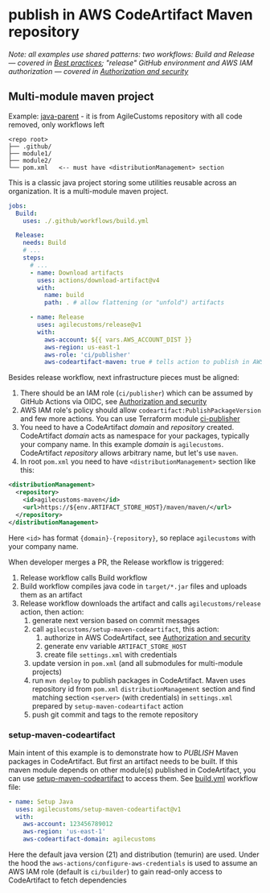 # publish in AWS CodeArtifact Maven repository

_Note: all examples use shared patterns: two workflows: Build and Release — covered in [Best practices](../best-practices.md);
"release" GitHub environment and AWS IAM authorization — covered in [Authorization and security](../authorization.md)_

## Multi-module maven project

Example: [java-parent](../examples/java-parent) - it is from AgileCustoms repository with all code removed, only workflows left

```
<repo root>
├── .github/
├── module1/
├── module2/
└── pom.xml   <-- must have <distributionManagement> section
```

This is a classic java project storing some utilities reusable across an organization.
It is a multi-module maven project.

```yaml
jobs:
  Build:
    uses: ./.github/workflows/build.yml

  Release:
    needs: Build
    # ...
    steps:
      # ...
      - name: Download artifacts
        uses: actions/download-artifact@v4
        with:
          name: build
          path: . # allow flattening (or "unfold") artifacts

      - name: Release
        uses: agilecustoms/release@v1
        with:
          aws-account: ${{ vars.AWS_ACCOUNT_DIST }}
          aws-region: us-east-1
          aws-role: 'ci/publisher'
          aws-codeartifact-maven: true # tells action to publish in AWS CodeArtifact Maven repo
```

Besides release workflow, next infrastructure pieces must be aligned:
1. There should be an IAM role (`ci/publisher`) which can be assumed by GitHub Actions via OIDC, see [Authorization and security](../authorization.md)
2. AWS IAM role's policy should allow `codeartifact:PublishPackageVersion` and few more actions.
   You can use Terraform module [ci-publisher](https://registry.terraform.io/modules/agilecustoms/ci-publisher/aws/latest)
3. You need to have a CodeArtifact _domain_ and _repository_ created. CodeArtifact _domain_ acts as namespace for your packages,
   typically your company name. In this example _domain_ is `agilecustoms`.
   CodeArtifact _repository_ allows arbitrary name, but let's use `maven`.
4. In root `pom.xml` you need to have `<distributionManagement>` section like this:
```xml
<distributionManagement>
  <repository>
    <id>agilecustoms-maven</id>
    <url>https://${env.ARTIFACT_STORE_HOST}/maven/maven/</url>
  </repository>
</distributionManagement>
```
Here `<id>` has format `{domain}-{repository}`, so replace `agilecustoms` with your company name.

When developer merges a PR, the Release workflow is triggered:
1. Release workflow calls Build workflow
2. Build workflow compiles java code in `target/*.jar` files and uploads them as an artifact
3. Release workflow downloads the artifact and calls `agilecustoms/release` action, then action:
   1. generate next version based on commit messages
   2. call `agilecustoms/setup-maven-codeartifact`, this action:
      1. authorize in AWS CodeArtifact, see [Authorization and security](../authorization.md)
      2. generate env variable `ARTIFACT_STORE_HOST`
      3. create file `settings.xml` with credentials
   3. update version in `pom.xml` (and all submodules for multi-module projects)
   4. run `mvn deploy` to publish packages in CodeArtifact. Maven uses repository id from `pom.xml` `distributionManagement` section
      and find matching section `<server>` (with credentials) in `settings.xml` prepared by `setup-maven-codeartifact` action
   5. push git commit and tags to the remote repository

### setup-maven-codeartifact

Main intent of this example is to demonstrate how to _PUBLISH_ Maven packages in CodeArtifact.
But first an artifact needs to be built. If this maven module depends on other module(s) published in CodeArtifact,
you can use [setup-maven-codeartifact](https://github.com/agilecustoms/setup-maven-codeartifact) to access them.
See [build.yml](../examples/java-parent/.github/workflows/build.yml) workflow file:

```yaml
- name: Setup Java
  uses: agilecustoms/setup-maven-codeartifact@v1
  with:
    aws-account: 123456789012
    aws-region: 'us-east-1'
    aws-codeartifact-domain: agilecustoms
```

Here the default java version (21) and distribution (temurin) are used.
Under the hood the `aws-actions/configure-aws-credentials` is used to assume an AWS IAM role (default is `ci/builder`)
to gain read-only access to CodeArtifact to fetch dependencies
